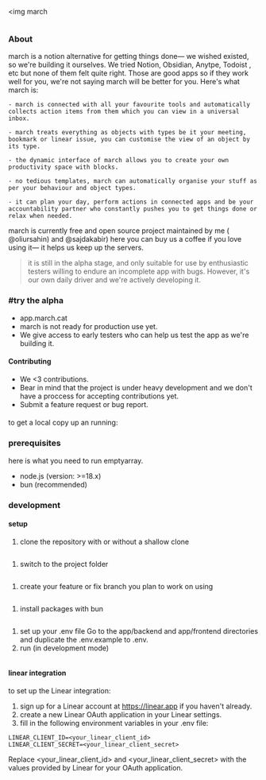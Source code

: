 <img
march
```ai second brain, opinionatedly designed for makers;
```
### About
march is a notion alternative for getting things done— we wished existed, so we're building it ourselves. We tried Notion, Obsidian, Anytpe, Todoist , etc but none of them felt quite right. Those are good apps so if they work well for you, we're not saying march will be better for you. Here's what march is:

	- march is connected with all your favourite tools and automatically collects action items from them which you can view in a universal inbox.

	- march treats everything as objects with types be it your meeting, bookmark or linear issue, you can customise the view of an object by its type.

	- the dynamic interface of march allows you to create your own productivity space with blocks.

	- no tedious templates, march can automatically organise your stuff as per your behaviour and object types.

	- it can plan your day, perform actions in connected apps and be your accountability partner who constantly pushes you to get things done or relax when needed.


march is currently  free and open source project maintained by me ( @oliursahin) and @sajdakabir)
here you can buy us a coffee if you love using it— it helps us keep up the servers.


> it is still in the alpha stage, and only suitable for use by enthusiastic testers willing to endure an incomplete app with bugs. However, it's our own daily driver and we're actively developing it.
### #try the alpha
- app.march.cat
- march is not ready for production use yet.
- We give access to early testers who can help us test the app as we're building it.

#### Contributing
- We <3 contributions.
- Bear in mind that the project is under heavy development and we don't have a proccess for accepting contributions yet.
- Submit a feature request or bug report.

#### 
to get a local copy up an running:
### prerequisites
here is what you need to run emptyarray.
- node.js (version: >=18.x)
- bun (recommended)
### development
#### setup
1. clone the repository with or without a shallow clone
```git clone --depth=1 https://github.com/emptyarrayhq/emptyarray.git
```
1. switch to the project folder
```cd emptyarray
```
1. create your feature or fix branch you plan to work on using
```git checkout -b <feature-branch-name>
```
1. install packages with bun
```bun install

```
1. set up your .env file
Go to the app/backend and app/frontend directories and duplicate the .env.example to .env.
1. run (in development mode)
```bun dev

```
#### linear integration
to set up the Linear integration:
1. sign up for a Linear account at https://linear.app if you haven't already.
2. create a new Linear OAuth application in your Linear settings.
3. fill in the following environment variables in your .env file:
```LINEAR_REDIRECT_URL=http://localhost:3000/auth/linear
LINEAR_CLIENT_ID=<your_linear_client_id>
LINEAR_CLIENT_SECRET=<your_linear_client_secret>
```
Replace <your_linear_client_id> and <your_linear_client_secret> with the values provided by Linear for your OAuth application.

